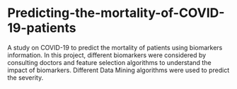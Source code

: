 # Predicting-the-mortality-of-COVID-19-patients

A study on COVID-19 to predict the mortality of patients using biomarkers information. In this project, different biomarkers were considered by consulting doctors and feature selection algorithms to understand the impact of biomarkers. Different Data Mining algorithms were used to predict the severity.
